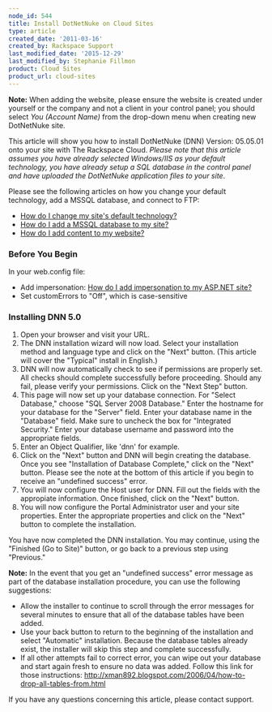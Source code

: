```yaml
---
node_id: 544
title: Install DotNetNuke on Cloud Sites
type: article
created_date: '2011-03-16'
created_by: Rackspace Support
last_modified_date: '2015-12-29'
last_modified_by: Stephanie Fillmon
product: Cloud Sites
product_url: cloud-sites
---
```


**Note:** When adding the website, please ensure the website is created
under yourself or the company and not a client in your control panel;
you should select *You (Account Name)* from the drop-down menu when
creating new DotNetNuke site.

This article will show you how to install DotNetNuke (DNN) Version:
05.05.01 onto your site with The Rackspace Cloud. *Please note that this
article assumes you have already selected Windows/IIS as your default
technology, you have already setup a SQL database in the control panel
and have uploaded the DotNetNuke application files to your site*.

Please see the following articles on how you change your default
technology, add a MSSQL database, and connect to FTP:

-   [How do I change my site's default
    technology?](/how-to/change-your-sites-default-technology "How do I change my site's default technology?")
-   [How do I add a MSSQL database to my
    site?](/how-to/rackspace-cloud-sites-essentials-mssql-databases "How do I add a MSSQL database to my site?")
-   [How do I add content to my
    website?](/how-to/getting-started-with-cloud-sites-ftpsshfsftp-clients "How do I add content to my website?")



### Before You Begin

In your web.config file:

-   Add impersonation: [How do I add impersonation to my ASP.NET
    site?](/how-to/add-impersonation-to-your-aspnet-cloud-site "How do I add impersonation to my ASP.NET site?")
-   Set customErrors to "Off", which is case-sensitive



### Installing DNN 5.0 

1.  Open your browser and visit your URL.
2.  The DNN installation wizard will now load. Select your installation
    method and language type and click on the "Next" button. (This
    article will cover the "Typical" install in English.)
3.  DNN will now automatically check to see if permissions are
    properly set. All checks should complete successfully
    before proceeding. Should any fail, please verify your permissions.
    Click on the "Next Step" button.
4.  This page will now set up your database connection. For "Select
    Database," choose "SQL Server 2008 Database." Enter the hostname for
    your database for the "Server" field. Enter your database name in
    the "Database" field. Make sure to uncheck the box for "Integrated
    Security." Enter your database username and password into the
    appropriate fields.
5.  Enter an Object Qualifier, like 'dnn' for example.
6.  Click on the "Next" button and DNN will begin creating the database.
    Once you see "Installation of Database Complete," click on the
    "Next" button. Please see the note at the bottom of this article if
    you begin to receive an "undefined success" error.
7.  You will now configure the Host user for DNN. Fill out the fields
    with the appropiate information. Once finished, click on the
    "Next" button.
8.  You will now configure the Portal Administrator user and your
    site properties. Enter the appropriate properties and click on the
    "Next" button to complete the installation.

You have now completed the DNN installation. You may continue, using the
"Finished (Go to Site)" button, or go back to a previous step using
"Previous."

**Note:** In the event that you get an "undefined success" error message as
part of the database installation procedure, you can use the following
suggestions:

-   Allow the installer to continue to scroll through the error messages
    for several minutes to ensure that all of the database tables have
    been added.
-   Use your back button to return to the beginning of the installation
    and select "Automatic" installation. Because the database tables
    already exist, the installer will skip this step and
    complete successfully.
-   If all other attempts fail to correct error, you can wipe out your
    database and start again fresh to ensure no data was added. Follow
    this link for those instructions:
    <http://xman892.blogspot.com/2006/04/how-to-drop-all-tables-from.html>

If you have any questions concerning this article, please contact
support.


